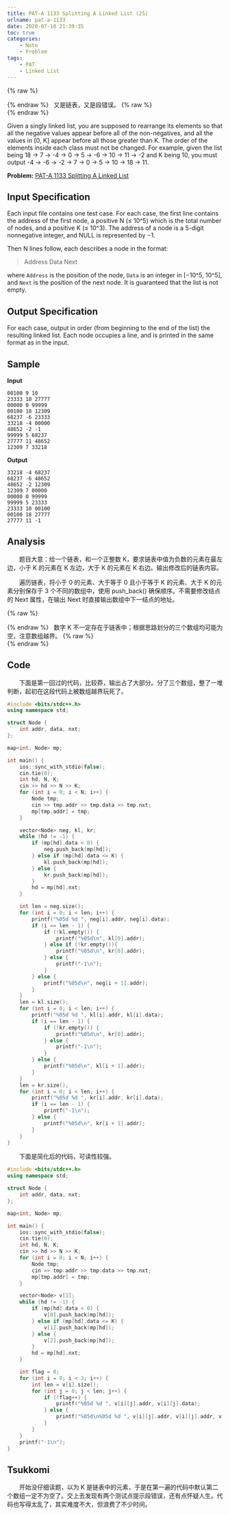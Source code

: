 ```yaml
---
title: PAT-A 1133 Splitting A Linked List (25)
urlname: pat-a-1133
date: 2020-07-10 21:39:35
toc: true
categories:
    - Note
    - Problem
tags:
    - PAT
    - Linked List
---
```


{% raw %}<article class="message is-warning"><div class="message-body">{% endraw %}
<span class="icon"><i class="fa fa-exclamation-triangle mr-2"></i></span>&nbsp;&nbsp;又是链表，又是段错误。
{% raw %}</div></article>{% endraw %}

Given a singly linked list, you are supposed to rearrange its elements so that all the negative values appear before all of the non-negatives, and all the values in [0, K] appear before all those greater than K. The order of the elements inside each class must not be changed. For example, given the list being 18 → 7 → -4 → 0 → 5 → -6 → 10 → 11 → -2 and K being 10, you must output -4 → -6 → -2 → 7 → 0 → 5 → 10 → 18 → 11.

<!--more-->

**Problem:**&nbsp;[PAT-A 1133 Splitting A Linked List](https://pintia.cn/problem-sets/994805342720868352/problems/994805346776760320 "PAT-A 1133 Splitting A Linked List")

## Input Specification

Each input file contains one test case. For each case, the first line contains the address of the first node, a positive N (≤ 10^5) which is the total number of nodes, and a positive K (≤ 10^​3). The address of a node is a 5-digit nonnegative integer, and NULL is represented by −1.

Then N lines follow, each describes a node in the format:

> Address Data Next

where `Address` is the position of the node, `Data` is an integer in [−10^5, 10^5], and `Next` is the position of the next node. It is guaranteed that the list is not empty.

## Output Specification

For each case, output in order (from beginning to the end of the list) the resulting linked list. Each node occupies a line, and is printed in the same format as in the input.

## Sample

**Input**
```
00100 9 10
23333 10 27777
00000 0 99999
00100 18 12309
68237 -6 23333
33218 -4 00000
48652 -2 -1
99999 5 68237
27777 11 48652
12309 7 33218
```

**Output**
```
33218 -4 68237
68237 -6 48652
48652 -2 12309
12309 7 00000
00000 0 99999
99999 5 23333
23333 10 00100
00100 18 27777
27777 11 -1
```

## Analysis

&emsp;&emsp;题目大意：给一个链表，和一个正整数 K，要求链表中值为负数的元素在最左边，小于 K 的元素在 K 左边，大于 K 的元素在 K 右边。输出修改后的链表内容。

&emsp;&emsp;遍历链表，将小于 0 的元素、大于等于 0 且小于等于 K 的元素、大于 K 的元素分别保存于 3 个不同的数组中，使用 push_back() 确保顺序。不需要修改结点的 Next 属性，在输出 Next 时直接输出数组中下一结点的地址。

{% raw %}<article class="message is-danger"><div class="message-body">{% endraw %}
<span class="icon"><i class="fa fa-star mr-2"></i></span>&nbsp;&nbsp;数字 K 不一定存在于链表中；根据思路划分的三个数组均可能为空，注意数组越界。
{% raw %}</div></article>{% endraw %}

## Code

&emsp;&emsp;下面是第一回过的代码，比较莽，输出占了大部分。分了三个数组，整了一堆判断，起初在这段代码上被数组越界玩死了。

``` cpp 
#include <bits/stdc++.h>
using namespace std;

struct Node {
    int addr, data, nxt;
};

map<int, Node> mp;

int main() {
    ios::sync_with_stdio(false);
    cin.tie(0);
    int hd, N, K;
    cin >> hd >> N >> K;
    for (int i = 0; i < N; i++) {
        Node tmp;
        cin >> tmp.addr >> tmp.data >> tmp.nxt;
        mp[tmp.addr] = tmp;
    }

    vector<Node> neg, kl, kr;
    while (hd != -1) {
        if (mp[hd].data < 0) {
            neg.push_back(mp[hd]);
        } else if (mp[hd].data <= K) {
            kl.push_back(mp[hd]);
        } else {
            kr.push_back(mp[hd]);
        }
        hd = mp[hd].nxt;
    }

    int len = neg.size();
    for (int i = 0; i < len; i++) {
        printf("%05d %d ", neg[i].addr, neg[i].data);
        if (i == len - 1) {
            if (!kl.empty()) {
                printf("%05d\n", kl[0].addr);
            } else if (!kr.empty()){
                printf("%05d\n", kr[0].addr);
            } else {
                printf("-1\n");
            }
        } else {
            printf("%05d\n", neg[i + 1].addr);
        }
    }
    len = kl.size();
    for (int i = 0; i < len; i++) {
        printf("%05d %d ", kl[i].addr, kl[i].data);
        if (i == len - 1) {
            if (!kr.empty()) {
                printf("%05d\n", kr[0].addr);
            } else {
                printf("-1\n");
            }
        } else {
            printf("%05d\n", kl[i + 1].addr);
        }
    }
    len = kr.size();
    for (int i = 0; i < len; i++) {
        printf("%05d %d ", kr[i].addr, kr[i].data);
        if (i == len - 1) {
            printf("-1\n");
        } else {
            printf("%05d\n", kr[i + 1].addr);
        }
    }
}
```


&emsp;&emsp;下面是简化后的代码，可读性较强。

``` cpp
#include <bits/stdc++.h>
using namespace std;

struct Node {
    int addr, data, nxt;
};

map<int, Node> mp;

int main() {
    ios::sync_with_stdio(false);
    cin.tie(0);
    int hd, N, K;
    cin >> hd >> N >> K;
    for (int i = 0; i < N; i++) {
        Node tmp;
        cin >> tmp.addr >> tmp.data >> tmp.nxt;
        mp[tmp.addr] = tmp;
    }

    vector<Node> v[3];
    while (hd != -1) {
        if (mp[hd].data < 0) {
            v[0].push_back(mp[hd]);
        } else if (mp[hd].data <= K) {
            v[1].push_back(mp[hd]);
        } else {
            v[2].push_back(mp[hd]);
        }
        hd = mp[hd].nxt;
    }

    int flag = 0;
    for (int i = 0; i < 3; i++) {
        int len = v[i].size();
        for (int j = 0; j < len; j++) {
            if (!flag++) {
                printf("%05d %d ", v[i][j].addr, v[i][j].data);
            } else {
                printf("%05d\n%05d %d ", v[i][j].addr, v[i][j].addr, v[i][j].data);
            }
        }
    }
    printf("-1\n");
}
```

## Tsukkomi

&emsp;&emsp;开始没仔细读题，以为 K 是链表中的元素，于是在第一遍的代码中默认第二个数组一定不为空了。交上去发现有两个测试点提示段错误，还有点怀疑人生。代码也写得太乱了，其实难度不大，但浪费了不少时间。